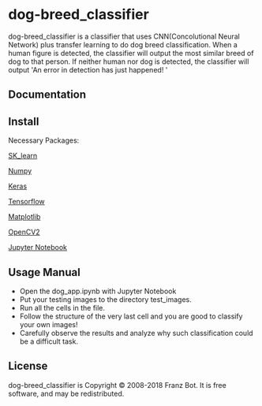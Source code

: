 # dog-breed_classifier

dog-breed_classifier is a classifier that uses CNN(Concolutional Neural Network) plus transfer learning to do dog breed classification. When a human figure is detected, the classifier will output the most similar breed of dog to that person. If neither human nor dog is detected, the classifier will output 'An error in detection has just happened! '


Documentation
-------------

Install
--------

Necessary Packages:

[SK_learn](http://scikit-learn.org/stable/install.html)

[Numpy](https://www.scipy.org/scipylib/download.html)

[Keras](https://keras.io/) 

[Tensorflow](https://www.tensorflow.org/install/)

[Matplotlib](https://matplotlib.org/downloads.html) 

[OpenCV2](https://opencv.org/releases.html) 

[Jupyter Notebook](http://jupyter.org/install)


Usage Manual
-------------
* Open the dog_app.ipynb with Jupyter Notebook
* Put your testing images to the directory test_images. 
* Run all the cells in the file. 
* Follow the structure of the very last cell and you are good to classify your own images!
* Carefully observe the results and analyze why such classification could be a difficult task.

License
-------

dog-breed_classifier is Copyright © 2008-2018 Franz Bot. It is free
software, and may be redistributed.
